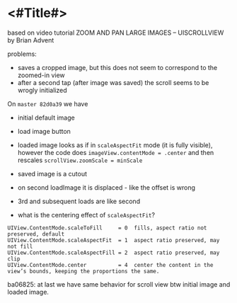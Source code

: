 #  <#Title#>

based on video tutorial ZOOM AND PAN LARGE IMAGES – UISCROLLVIEW by Brian Advent

problems:

- saves a cropped image, but this does not seem to correspond to the zoomed-in view
- after a second tap (after image was saved) the scroll seems to be wrogly initialized

On `master 82d0a39` we have

- initial default image
- load image button
- loaded image looks as if in `scaleAspectFit` mode (it is fully visible), however the code does `imageView.contentMode = .center` and then rescales `scrollView.zoomScale = minScale`
- saved image is a cutout
- on second loadImage it is displaced - like the offset is wrong
- 3rd and subsequent loads are like second

- what is the centering effect of `scaleAspectFit`?

```
UIView.ContentMode.scaleToFill     = 0  fills, aspect ratio not preserved, default
UIView.ContentMode.scaleAspectFit  = 1  aspect ratio preserved, may not fill
UIView.ContentMode.scaleAspectFill = 2  aspect ratio preserved, may clip
UIView.ContentMode.center          = 4  center the content in the view’s bounds, keeping the proportions the same.
```

ba06825: at last we have same behavior for scroll view btw initial image and loaded image.

